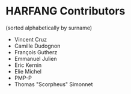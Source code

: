 # HARFANG Contributors

(sorted alphabetically by surname)

* Vincent Cruz
* Camille Dudognon
* François Gutherz
* Emmanuel Julien
* Eric Kernin
* Elie Michel
* PMP-P
* Thomas "Scorpheus" Simonnet
